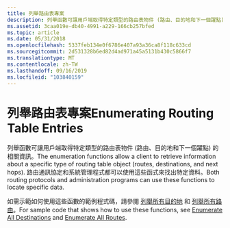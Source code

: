 ```yaml
---
title: 列舉路由表專案
description: 列舉函數可讓用戶端取得特定類型的路由表物件 (路由、目的地和下一個躍點) 的相關資訊。 路由通訊協定和系統管理程式都可以使用這些函式來找出特定資料。
ms.assetid: 3caa019e-db40-4991-a229-166cb257bfed
ms.topic: article
ms.date: 05/31/2018
ms.openlocfilehash: 5337feb134e0f6786e407a93a36ca8f118c633cd
ms.sourcegitcommit: 2d531328b6ed82d4ad971a45a5131b430c5866f7
ms.translationtype: MT
ms.contentlocale: zh-TW
ms.lasthandoff: 09/16/2019
ms.locfileid: "103840159"
---
```

# <a name="enumerating-routing-table-entries"></a><span data-ttu-id="85824-104">列舉路由表專案</span><span class="sxs-lookup"><span data-stu-id="85824-104">Enumerating Routing Table Entries</span></span>

<span data-ttu-id="85824-105">列舉函數可讓用戶端取得特定類型的路由表物件 (路由、目的地和下一個躍點) 的相關資訊。</span><span class="sxs-lookup"><span data-stu-id="85824-105">The enumeration functions allow a client to retrieve information about a specific type of routing table object (routes, destinations, and next hops).</span></span> <span data-ttu-id="85824-106">路由通訊協定和系統管理程式都可以使用這些函式來找出特定資料。</span><span class="sxs-lookup"><span data-stu-id="85824-106">Both routing protocols and administration programs can use these functions to locate specific data.</span></span>

<span data-ttu-id="85824-107">如需示範如何使用這些函數的範例程式碼，請參閱 [列舉所有目的地](enumerate-all-destinations.md) 和 [列舉所有路由](enumerate-all-routes.md)。</span><span class="sxs-lookup"><span data-stu-id="85824-107">For sample code that shows how to use these functions, see [Enumerate All Destinations](enumerate-all-destinations.md) and [Enumerate All Routes](enumerate-all-routes.md).</span></span>

 

 




